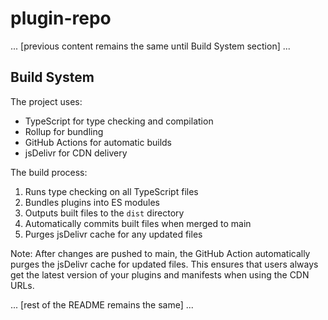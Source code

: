# plugin-repo
... [previous content remains the same until Build System section] ...

## Build System

The project uses:
- TypeScript for type checking and compilation
- Rollup for bundling
- GitHub Actions for automatic builds
- jsDelivr for CDN delivery

The build process:
1. Runs type checking on all TypeScript files
2. Bundles plugins into ES modules
3. Outputs built files to the `dist` directory
4. Automatically commits built files when merged to main
5. Purges jsDelivr cache for any updated files

Note: After changes are pushed to main, the GitHub Action automatically purges the jsDelivr cache for updated files. This ensures that users always get the latest version of your plugins and manifests when using the CDN URLs.

... [rest of the README remains the same] ...